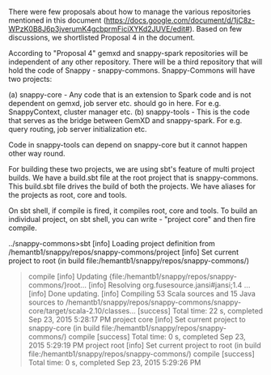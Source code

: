 There were few proposals about how to manage the various repositories mentioned in this document (https://docs.google.com/document/d/1jC8z-WPzK0B8J6p3jverumK4gcbprmFiciXYKd2JUVE/edit#). Based on few discussions, we shortlisted Proposal 4 in the document. 

According to "Proposal 4" gemxd and snappy-spark repositories will be independent of any other repository. There will be a third repository that will hold the code of Snappy - snappy-commons. Snappy-Commons will have two projects: 
 
(a) snappy-core - Any code that is an extension to Spark code and is not dependent on gemxd, job server etc. should go in here. For e.g. SnappyContext, cluster manager etc. 
(b) snappy-tools - This is the code that serves as the bridge between GemXD and snappy-spark.  For e.g. query routing, job server initialization etc. 

Code in snappy-tools can depend on snappy-core but it cannot happen other way round. 

For building these two projects, we are using sbt's feature of multi project builds. We have a build.sbt file at the root project that is snappy-commons. This build.sbt file drives the build of both the projects. We have aliases for the projects as root, core and tools. 

On sbt shell, if compile is fired, it compiles root, core and tools. To build an individual project, on sbt shell, you can write - "project core" and then fire compile.  
  
../snappy-commons>sbt 
[info] Loading project definition from /hemantb1/snappy/repos/snappy-commons/project
[info] Set current project to root (in build file:/hemantb1/snappy/repos/snappy-commons/)
> compile 
[info] Updating {file:/hemantb1/snappy/repos/snappy-commons/}root...
[info] Resolving org.fusesource.jansi#jansi;1.4 ...
[info] Done updating.
[info] Compiling 53 Scala sources and 15 Java sources to /hemantb1/snappy/repos/snappy-commons/snappy-core/target/scala-2.10/classes...
[success] Total time: 22 s, completed Sep 23, 2015 5:28:17 PM
> project core 
[info] Set current project to snappy-core (in build file:/hemantb1/snappy/repos/snappy-commons/)
> compile 
[success] Total time: 0 s, completed Sep 23, 2015 5:29:19 PM
> project root 
[info] Set current project to root (in build file:/hemantb1/snappy/repos/snappy-commons/)
> compile 
[success] Total time: 0 s, completed Sep 23, 2015 5:29:26 PM
> 
